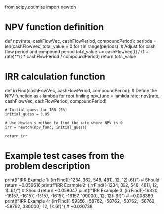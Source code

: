 from scipy.optimize import newton

# NPV function definition
def npv(rate, cashFlowVec, cashFlowPeriod, compoundPeriod):
    periods = len(cashFlowVec)
    total_value = 0
    for t in range(periods):
        # Adjust for cash flow period and compound period
        total_value += cashFlowVec[t] / (1 + rate)**(t * cashFlowPeriod / compoundPeriod)
    return total_value

# IRR calculation function
def irrFind(cashFlowVec, cashFlowPeriod, compoundPeriod):
    # Define the NPV function as a lambda for root finding
    npv_func = lambda rate: npv(rate, cashFlowVec, cashFlowPeriod, compoundPeriod)
    
    # Initial guess for IRR (5%)
    initial_guess = 0.05
    
    # Use Newton's method to find the rate where NPV is 0
    irr = newton(npv_func, initial_guess)
    
    return irr

# Example test cases from the problem description
print(f"IRR Example 1: {irrFind([-1234, 362, 548, 481], 12, 12):.6f}")  # Should return ~0.059616
print(f"IRR Example 2: {irrFind([-1234, 362, 548, 481], 12, 1):.6f}")   # Should return ~0.058047
print(f"IRR Example 3: {irrFind([-16320, -16157, -16157, -16157, -16157, -16157, 100000], 12, 12):.6f}")  # ~0.008389
print(f"IRR Example 4: {irrFind([-59356, -58762, -58762, -58762, -58762, -58762, 380000], 12, 1):.6f}")  # ~0.020738
